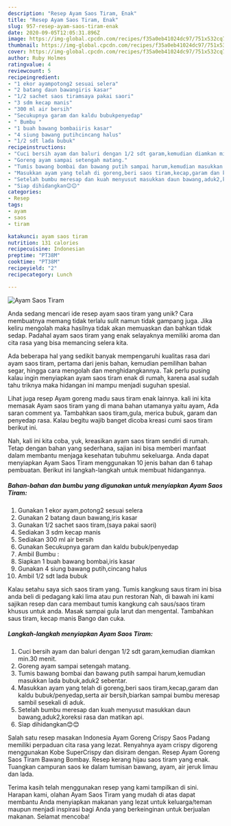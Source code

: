 ```yaml
---
description: "Resep Ayam Saos Tiram, Enak"
title: "Resep Ayam Saos Tiram, Enak"
slug: 957-resep-ayam-saos-tiram-enak
date: 2020-09-05T12:05:31.896Z
image: https://img-global.cpcdn.com/recipes/f35a0eb41024dc97/751x532cq70/ayam-saos-tiram-foto-resep-utama.jpg
thumbnail: https://img-global.cpcdn.com/recipes/f35a0eb41024dc97/751x532cq70/ayam-saos-tiram-foto-resep-utama.jpg
cover: https://img-global.cpcdn.com/recipes/f35a0eb41024dc97/751x532cq70/ayam-saos-tiram-foto-resep-utama.jpg
author: Ruby Holmes
ratingvalue: 4
reviewcount: 5
recipeingredient:
- "1 ekor ayampotong2 sesuai selera"
- "2 batang daun bawangiris kasar"
- "1/2 sachet saos tiramsaya pakai saori"
- "3 sdm kecap manis"
- "300 ml air bersih"
- "Secukupnya garam dan kaldu bubukpenyedap"
- " Bumbu "
- "1 buah bawang bombaiiris kasar"
- "4 siung bawang putihcincang halus"
- "1/2 sdt lada bubuk"
recipeinstructions:
- "Cuci bersih ayam dan baluri dengan 1/2 sdt garam,kemudian diamkan min.30 menit."
- "Goreng ayam sampai setengah matang."
- "Tumis bawang bombai dan bawang putih sampai harum,kemudian masukkan lada bubuk,aduk2 sebentar."
- "Masukkan ayam yang telah di goreng,beri saos tiram,kecap,garam dan kaldu bubuk/penyedap,serta air bersih,biarkan sampai bumbu meresap sambil sesekali di aduk."
- "Setelah bumbu meresap dan kuah menyusut masukkan daun bawang,aduk2,koreksi rasa dan matikan api."
- "Siap dihidangkan😊😊"
categories:
- Resep
tags:
- ayam
- saos
- tiram

katakunci: ayam saos tiram 
nutrition: 131 calories
recipecuisine: Indonesian
preptime: "PT38M"
cooktime: "PT38M"
recipeyield: "2"
recipecategory: Lunch

---
```



![Ayam Saos Tiram](https://img-global.cpcdn.com/recipes/f35a0eb41024dc97/751x532cq70/ayam-saos-tiram-foto-resep-utama.jpg)

Anda sedang mencari ide resep ayam saos tiram yang unik? Cara membuatnya memang tidak terlalu sulit namun tidak gampang juga. Jika keliru mengolah maka hasilnya tidak akan memuaskan dan bahkan tidak sedap. Padahal ayam saos tiram yang enak selayaknya memiliki aroma dan cita rasa yang bisa memancing selera kita.

Ada beberapa hal yang sedikit banyak mempengaruhi kualitas rasa dari ayam saos tiram, pertama dari jenis bahan, kemudian pemilihan bahan segar, hingga cara mengolah dan menghidangkannya. Tak perlu pusing kalau ingin menyiapkan ayam saos tiram enak di rumah, karena asal sudah tahu triknya maka hidangan ini mampu menjadi suguhan spesial.

Lihat juga resep Ayam goreng madu saus tiram enak lainnya. kali ini kita memasak Ayam saos tiram yang di mana bahan utamanya yaitu ayam, Ada saran comment ya. Tambahkan saos tiram,gula, merica bubuk, garam dan penyedap rasa. Kalau begitu wajib banget dicoba kreasi cumi saos tiram berikut ini.


Nah, kali ini kita coba, yuk, kreasikan ayam saos tiram sendiri di rumah. Tetap dengan bahan yang sederhana, sajian ini bisa memberi manfaat dalam membantu menjaga kesehatan tubuhmu sekeluarga. Anda dapat menyiapkan Ayam Saos Tiram menggunakan 10 jenis bahan dan 6 tahap pembuatan. Berikut ini langkah-langkah untuk membuat hidangannya.

<!--inarticleads1-->

##### Bahan-bahan dan bumbu yang digunakan untuk menyiapkan Ayam Saos Tiram:

1. Gunakan 1 ekor ayam,potong2 sesuai selera
1. Gunakan 2 batang daun bawang,iris kasar
1. Gunakan 1/2 sachet saos tiram,(saya pakai saori)
1. Sediakan 3 sdm kecap manis
1. Sediakan 300 ml air bersih
1. Gunakan Secukupnya garam dan kaldu bubuk/penyedap
1. Ambil  Bumbu :
1. Siapkan 1 buah bawang bombai,iris kasar
1. Gunakan 4 siung bawang putih,cincang halus
1. Ambil 1/2 sdt lada bubuk


Kalau setahu saya sich saos tiram yang. Tumis kangkung saus tiram ini bisa anda beli di pedagang kaki lima atau pun restoran Nah, di bawah ini kami sajikan resep dan cara membaut tumis kangkung cah saus/saos tiram khusus untuk anda. Masak sampai gula larut dan mengental. Tambahkan saus tiram, kecap manis Bango dan cuka. 

<!--inarticleads2-->

##### Langkah-langkah menyiapkan Ayam Saos Tiram:

1. Cuci bersih ayam dan baluri dengan 1/2 sdt garam,kemudian diamkan min.30 menit.
1. Goreng ayam sampai setengah matang.
1. Tumis bawang bombai dan bawang putih sampai harum,kemudian masukkan lada bubuk,aduk2 sebentar.
1. Masukkan ayam yang telah di goreng,beri saos tiram,kecap,garam dan kaldu bubuk/penyedap,serta air bersih,biarkan sampai bumbu meresap sambil sesekali di aduk.
1. Setelah bumbu meresap dan kuah menyusut masukkan daun bawang,aduk2,koreksi rasa dan matikan api.
1. Siap dihidangkan😊😊


Salah satu resep masakan Indonesia Ayam Goreng Crispy Saos Padang memiliki perpaduan cita rasa yang lezat. Renyahnya ayam crispy digoreng menggunakan Kobe SuperCrispy dan disiram dengan. Resep Ayam Goreng Saos Tiram Bawang Bombay. Resep kerang hijau saos tiram yang enak. Tuangkan campuran saos ke dalam tumisan bawang, ayam, air jeruk limau dan lada. 

Terima kasih telah menggunakan resep yang kami tampilkan di sini. Harapan kami, olahan Ayam Saos Tiram yang mudah di atas dapat membantu Anda menyiapkan makanan yang lezat untuk keluarga/teman maupun menjadi inspirasi bagi Anda yang berkeinginan untuk berjualan makanan. Selamat mencoba!
